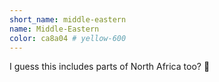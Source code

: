 ```yaml
---
short_name: middle-eastern
name: Middle-Eastern
color: ca8a04 # yellow-600
---
```

I guess this includes parts of North Africa too? 🤔